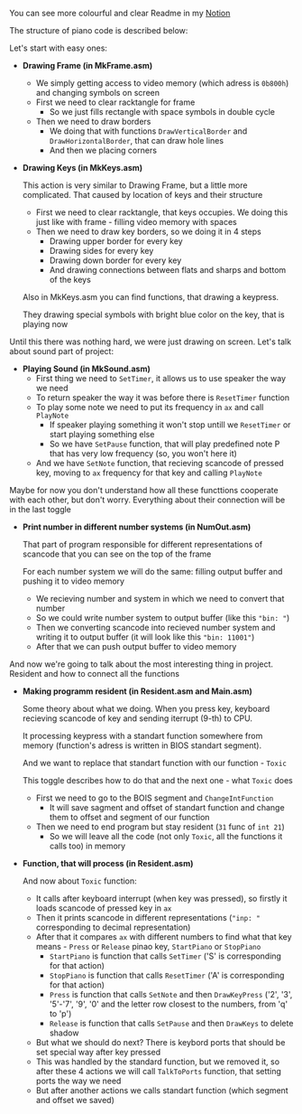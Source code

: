 You can see more colourful and clear Readme in my [Notion](https://www.notion.so/Piano-Frame-Resident-f0ade7c7b0184e4b8ddb5d3b034da4ef)

The structure of piano code is described below:

Let's start with easy ones:

- **Drawing Frame (in MkFrame.asm)**
    - We simply getting access to video memory (which adress is `0b800h`) and changing symbols on screen
    - First we need to clear racktangle for frame
        - So we just fills rectangle with space symbols in double cycle
    - Then we need to draw borders
        - We doing that with functions `DrawVerticalBorder` and `DrawHorizontalBorder`, that can draw hole lines
        - And then we placing corners
- **Drawing Keys (in MkKeys.asm)**

    This action is very similar to Drawing Frame, but a little more complicated. That caused by location of keys and their structure

    - First we need to clear racktangle, that keys occupies. We doing this just like with frame - filling video memory with spaces
    - Then we need to draw key borders, so we doing it in 4 steps
        - Drawing upper border for every key
        - Drawing sides for every key
        - Drawing down border for every key
        - And drawing connections between flats and sharps and bottom of the keys

    Also in MkKeys.asm you can find functions, that drawing a keypress.

    They drawing special symbols with bright blue color on the key, that is playing now

Until this there was nothing hard, we were just drawing on screen. Let's talk about sound part of project:

- **Playing Sound (in MkSound.asm)**
    - First thing we need to `SetTimer`, it allows us to use speaker the way we need
    - To return speaker the way it was before there is `ResetTimer` function
    - To play some note we need to put its frequency in `ax` and call `PlayNote`
        - If speaker playing something it won't stop untill we `ResetTimer` or start playing something else
        - So we have `SetPause` function, that will play predefined note P that has very low frequency (so, you won't here it)
    - And we have `SetNote` function, that recieving scancode of pressed key, moving to `ax` frequency for that key and calling `PlayNote`

Maybe for now you don't understand how all these functtions cooperate with each other, but don't worry. Everything about their connection will be in the last toggle

- **Print number in different number systems (in NumOut.asm)**

    That part of program responsible for different representations of scancode that you can see on the top of the frame

    For each number system we will do the same: filling output buffer and pushing it to video memory

    - We recieving number and system in which we need to convert that number
    - So we could write number system to output buffer (like this `"bin: "`)
    - Then we converting scancode into recieved number system and writing it to output buffer (it will look like this `"bin: 11001"`)
    - After that we can push output buffer to video memory

And now we're going to talk about the most interesting thing in project. Resident and how to connect all the functions

- **Making programm resident (in Resident.asm and Main.asm)**

    Some theory about what we doing. When you press key, keyboard recieving scancode of key and sending iterrupt (9-th) to CPU. 

    It processing keypress with a standart function somewhere from memory (function's adress is written in BIOS standart segment).

    And we want to replace that standart function with our function - `Toxic`

    This toggle describes how to do that and the next one - what `Toxic` does

    - First we need to go to the BOIS segment and `ChangeIntFunction`
        - It will save sagment and offset of standart function and change them to offset and segment of our function
    - Then we need to end program but stay resident (`31` func of `int 21`)
        - So we will leave all the code (not only `Toxic`, all the functions it calls too) in memory
- **Function, that will process (in Resident.asm)**

    And now about `Toxic` function:

    - It calls after keyboard interrupt (when key was pressed), so firstly it loads scancode of pressed key in `ax`
    - Then it prints scancode in different representations (`"inp: "` corresponding to decimal representation)
    - After that it compares `ax` with different numbers to find what that key means - `Press` or `Release` pinao key, `StartPiano` or `StopPiano`
        - `StartPiano` is function that calls `SetTimer` ('S' is corresponding for that action)
        - `StopPiano` is function that calls `ResetTimer` ('A' is corresponding for that action)
        - `Press` is function that calls `SetNote` and then `DrawKeyPress` ('2', '3', '5'-'7', '9', '0' and the letter row closest to the numbers, from 'q' to 'p')
        - `Release` is function that calls `SetPause` and then `DrawKeys` to delete shadow
    - But what we should do next? There is keybord ports that should be set special way after key pressed
    - This was handled by the standard function, but we removed it, so after these 4 actions we will call `TalkToPorts` function, that setting ports the way we need
    - But after another actions we calls standart function (which segment and offset we saved)
